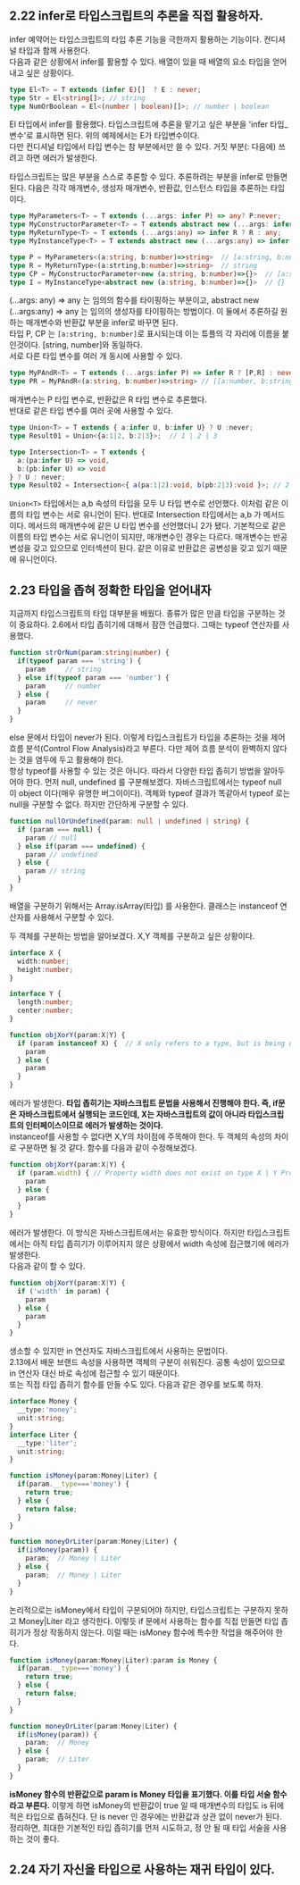 ## 2.22 infer로 타입스크립트의 추론을 직접 활용하자.
infer 예약어는 타입스크립트의 타입 추론 기능을 극한까지 활용하는 기능이다. 컨디셔널 타입과 함께 사용한다.  
다음과 같은 상황에서 infer를 활용할 수 있다. 배열이 있을 때 배열의 요소 타입을 얻어내고 싶은 상황이다.
```typescript
type El<T> = T extends (infer E)[]  ? E : never;
type Str = El<string[]>; // string
type NumOrBoolean = El<(number | boolean)[]>; // number | boolean
```
El 타입에서 infer를 활용했다. 타입스크립트에 추론을 맡기고 싶은 부분을 'infer 타입_변수'로 표시하면 된다. 위의 예제에서는 E가 타입변수이다.  
다만 컨디셔널 타입에서 타입 변수는 참 부분에서만 쓸 수 있다. 거짓 부분(: 다음에) 쓰려고 하면 에러가 발생한다.  
  
타입스크립트는 많은 부분을 스스로 추론할 수 있다. 추론하려는 부분을 infer로 만들면 된다. 다음은 각각 매개변수, 생성자 매개변수, 반환값, 인스턴스
타입을 추론하는 타입이다.
```typescript
type MyParameters<T> = T extends (...args: infer P) => any? P:never;
type MyConstructorParameter<T> = T extends abstract new (...args: infer P) => any? P:never;
type MyReturnType<T> = T extends (...args:any) => infer R ? R : any;
type MyInstanceType<T> = T extends abstract new (...args:any) => infer R ? R : any;

type P = MyParameters<(a:string, b:number)=>string>  // [a:string, b:number]
type R = MyReturnType<(a:strting,b:number)=>string>  // string
type CP = MyConstructorParameter<new (a:string, b:number)=>{}>  // [a:string, b:number]
type I = MyInstanceType<abstract new (a:string, b:number)=>{}>  // {}
```
(...args: any) => any 는 임의의 함수를 타이핑하는 부분이고, abstract new (...args:any) => any 는 임의의 생성자를 타이핑하는 방법이다.
이 둘에서 추론하길 원하는 매개변수와 반환값 부분을 infer로 바꾸면 된다.  
타입 P, CP 는 `[a:string, b:number]`로 표시되는데 이는 튜플의 각 자리에 이름을 붙인것이다. [string, number]와 동일하다.  
서로 다른 타입 변수를 여러 개 동시에 사용할 수 있다.
```typescript
type MyPAndR<T> = T extends (...args:infer P) => infer R ? [P,R] : never;
type PR = MyPAndR<(a:string, b:number)=>string> // [[a:number, b:string],string]
```
매개변수는 P 타입 변수로, 반환값은 R 타입 변수로 추론했다.  
반대로 같은 타입 변수를 여러 곳에 사용할 수 있다.
```typescript
type Union<T> = T extends { a:infer U, b:infer U} ? U :never;
type Result01 = Union<{a:1|2, b:2|3}>;  // 1 | 2 | 3

type Intersection<T> = T extends {
  a:(pa:infer U) => void,
  b:(pb:infer U) => void
} ? U : never;
type Result02 = Intersection<{ a(pa:1|2):void, b(pb:2|3):void }>; // 2
```
`Union<T>` 타입에서는 a,b 속성의 타입을 모두 U 타입 변수로 선언했다. 이처럼 같은 이름의 타입 변수는 서로 유니언이 된다.
반대로 Intersection 타입에서는 a,b 가 메서드이다. 메서드의 매개변수에 같은 U 타입 변수를 선언했더니 2가 됐다. 기본적으로 같은 이름의 타입 변수는 서로 유니언이 되지만,
매개변수인 경우는 다르다. 매개변수는 반공변성을 갖고 있으므로 인터섹션이 된다. 같은 이유로 반환값은 공변성을 갖고 있기 때문에 유니언이다.

## 2.23 타입을 좁혀 정확한 타입을 얻어내자
지금까지 타입스크립트의 타입 대부분을 배웠다. 종류가 많은 만큼 타입을 구분하는 것이 중요하다. 2.6에서 타입 좁히기에 대해서 잠깐 언급했다. 그때는 typeof 연산자를 사용했다.
```typescript
function strOrNum(param:string|number) {
  if(typeof param === 'string') {
    param     // string
  } else if(typeof param === 'number') {
    param     // number
  } else {
    param     // never
  }
}
```
else 문에서 타입이 never가 된다. 이렇게 타입스크립트가 타입을 추론하는 것을 제어 흐름 분석(Control Flow Analysis)라고 부른다. 다만 제어 흐름 분석이
완벽하지 않다는 것을 염두에 두고 활용해야 한다.  
항상 typeof를 사용할 수 있는 것은 아니다. 따라서 다양한 타입 좁히기 방법을 알아두어야 한다. 먼저 null, undefined 를 구분해보겠다.
자바스크립트에서는 typeof null 이 object 이다(매우 유명한 버그이이다). 객체와 typeof 결과가 똑같아서 typeof 로는 null을 구분할 수 없다. 하지만
간단하게 구분할 수 있다.
```typescript
function nullOrUndefined(param: null | undefined | string) {
  if (param === null) {
    param // null
  } else if(param === undefined) {
    param // undefined
  } else {
    param // string
  }
}
```
배열을 구분하기 위해서는 Array.isArray(타입) 를 사용한다. 클래스는 instanceof 연산자를 사용해서 구분할 수 있다.  
  
두 객체를 구분하는 방법을 알아보겠다. X,Y 객체를 구분하고 싶은 상황이다.
```typescript
interface X {
  width:number;
  height:number;
}

interface Y {
  length:number;
  center:number;
}

function objXorY(param:X|Y) {
  if (param instanceof X) {  // X only refers to a type, but is being used as a value here.
    param
  } else {
    param
  }
}
```
에러가 발생한다. **타입 좁히기는 자바스크립트 문법을 사용해서 진행해야 한다. 즉, if문은 자바스크립트에서 실행되는 코드인데, X는 자바스크립트의 값이 아니라
타입스크립트의 인터페이스이므로 에러가 발생하는 것이다.**  
instanceof를 사용할 수 없다면 X,Y의 차이점에 주목해야 한다. 두 객체의 속성의 차이로 구분하면 될 것 같다. 함수를 다음과 같이 수정해보겠다.
```typescript
function objXorY(param:X|Y) {
  if (param.width) { // Property width does not exist on type X | Y Property width does not exist on type Y
    param
  } else {
    param
  }
}
```
에러가 발생한다. 이 방식은 자바스크립트에서는 유효한 방식이다. 하지만 타입스크립트에서는 아직 타입 좁히기가 이루어지지 않은 상황에서 width 속성에 접근했기에
에러가 발생한다.  
다음과 같이 할 수 있다.
```typescript
function objXorY(param:X|Y) {
  if ('width' in param) {
    param
  } else {
    param
  }
}
```
생소할 수 있지만 in 연산자도 자바스크립트에서 사용하는 문법이다.  
2.13에서 배운 브랜드 속성을 사용하면 객체의 구분이 쉬워진다. 공통 속성이 있으므로 in 연산자 대신 바로 속성에 접근할 수 있기 때문이다.  
또는 직접 타입 좁히기 함수를 만들 수도 있다. 다음과 같은 경우를 보도록 하자.
```typescript
interface Money {
  __type:'money';
  unit:string;
}
interface Liter {
  __type:'liter';
  unit:string;
}

function isMoney(param:Money|Liter) {
  if(param.__type==='money') {
    return true;
  } else {
    return false;
  }
}

function moneyOrLiter(param:Money|Liter) {
  if(isMoney(param)) {
    param;  // Money | Liter
  } else {
    param;  // Money | Liter
  }
}
```
논리적으로는 isMoney에서 타입이 구분되어야 하지만, 타입스크립트는 구분하지 못하고 Money|Liter 라고 생각한다. 이렇듯 if 문에서 사용하는 함수를 직접
만들면 타입 좁히기가 정상 작동하지 않는다. 이럴 때는 isMoney 함수에 특수한 작업을 해주어야 한다.
```typescript
function isMoney(param:Money|Liter):param is Money {
  if(param.__type==='money') {
    return true;
  } else {
    return false;
  }
}

function moneyOrLiter(param:Money|Liter) {
  if(isMoney(param)) {
    param;  // Money
  } else {
    param;  // Liter
  }
}
```
**isMoney 함수의 반환값으로 param is Money 타입을 표기했다. 이를 타입 서술 함수라고 부른다.** 이렇게 하면 isMoney의 반환값이 true 일 때
매개변수의 타입도 is 뒤에 적은 타입으로 좁혀진다. 단 is never 인 경우에는 반환값과 상관 없이 never가 된다.  
정리하면, 최대한 기본적인 타입 좁히기를 먼저 시도하고, 정 안 될 때 타입 서술을 사용하는 것이 좋다.

## 2.24 자기 자신을 타입으로 사용하는 재귀 타입이 있다.














































